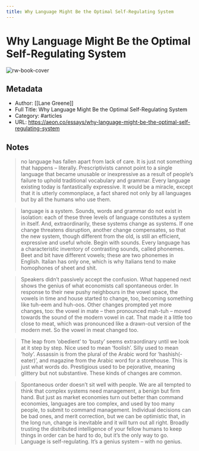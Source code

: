 ```yaml
---
title: Why Language Might Be the Optimal Self-Regulating System
---
```

# Why Language Might Be the Optimal Self-Regulating System

![rw-book-cover](https://readwise-assets.s3.amazonaws.com/static/images/article1.be68295a7e40.png)

## Metadata
- Author: [[Lane Greene]]
- Full Title: Why Language Might Be the Optimal Self-Regulating System
- Category: #articles
- URL: https://aeon.co/essays/why-language-might-be-the-optimal-self-regulating-system

## Notes
> no language has fallen apart from lack of care. It is just not something that happens – literally. Prescriptivists cannot point to a single language that became unusable or inexpressive as a result of people’s failure to uphold traditional vocabulary and grammar. Every language existing today is fantastically expressive. It would be a miracle, except that it is utterly commonplace, a fact shared not only by all languages but by all the humans who use them.

> language is a system. Sounds, words and grammar do not exist in isolation: each of these three levels of language constitutes a system in itself. And, extraordinarily, these systems change as systems. If one change threatens disruption, another change compensates, so that the new system, though different from the old, is still an efficient, expressive and useful whole.
> Begin with sounds. Every language has a characteristic inventory of contrasting sounds, called phonemes. Beet and bit have different vowels; these are two phonemes in English. Italian has only one, which is why Italians tend to make homophones of sheet and shit.

> Speakers didn’t passively accept the confusion. What happened next shows the genius of what economists call spontaneous order. In response to their new pushy neighbours in the vowel space, the vowels in time and house started to change, too, becoming something like tuh-eem and huh-oos. Other changes prompted yet more changes, too: the vowel in mate – then pronounced mah-tuh – moved towards the sound of the modern vowel in cat. That made it a little too close to meat, which was pronounced like a drawn-out version of the modern met. So the vowel in meat changed too.

> The leap from ‘obedient’ to ‘busty’ seems extraordinary until we look at it step by step. Nice used to mean ‘foolish’. Silly used to mean ‘holy’. Assassin is from the plural of the Arabic word for ‘hashish(-eater)’, and magazine from the Arabic word for a storehouse. This is just what words do. Prestigious used to be pejorative, meaning glittery but not substantive. These kinds of changes are common.

> Spontaneous order doesn’t sit well with people. We are all tempted to think that complex systems need management, a benign but firm hand. But just as market economies turn out better than command economies, languages are too complex, and used by too many people, to submit to command management. Individual decisions can be bad ones, and merit correction, but we can be optimistic that, in the long run, change is inevitable and it will turn out all right. Broadly trusting the distributed intelligence of your fellow humans to keep things in order can be hard to do, but it’s the only way to go. Language is self-regulating. It’s a genius system – with no genius.

